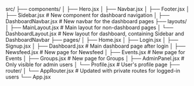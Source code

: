 src/
├── components/
│   ├── Hero.jsx
│   ├── Navbar.jsx
│   ├── Footer.jsx
│   ├── Sidebar.jsx         # New component for dashboard navigation
│   ├── DashboardNavbar.jsx # New navbar for the dashboard pages
├── layouts/
│   ├── MainLayout.jsx      # Main layout for non-dashboard pages
│   └── DashboardLayout.jsx # New layout for dashboard, containing Sidebar and DashboardNavbar
├── pages/
│   ├── Home.jsx
│   ├── Login.jsx
│   ├── Signup.jsx
│   ├── Dashboard.jsx       # Main dashboard page after login
│   ├── Newsfeed.jsx        # New page for Newsfeed
│   ├── Events.jsx          # New page for Events
│   ├── Groups.jsx          # New page for Groups
│   ├── AdminPanel.jsx      # Only visible for admin users
│   └── Profile.jsx         # User's profile page
├── router/
│   └── AppRouter.jsx       # Updated with private routes for logged-in users
└── App.jsx
